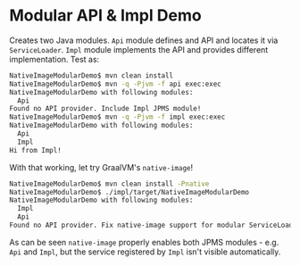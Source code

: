 # Modular API & Impl Demo

Creates two Java modules. `Api` module defines and API and locates it
via `ServiceLoader`. `Impl` module implements the API and provides
different implementation. Test as:
```bash
NativeImageModularDemo$ mvn clean install
NativeImageModularDemo$ mvn -q -Pjvm -f api exec:exec
NativeImageModularDemo with following modules:
  Api
Found no API provider. Include Impl JPMS module!
NativeImageModularDemo$ mvn -q -Pjvm -f impl exec:exec
NativeImageModularDemo with following modules:
  Api
  Impl
Hi from Impl!
```

With that working, let try GraalVM's `native-image`!

```bash
NativeImageModularDemo$ mvn clean install -Pnative
NativeImageModularDemo$ ./impl/target/NativeImageModularDemo
NativeImageModularDemo with following modules:
  Impl
  Api
Found no API provider. Fix native-image support for modular ServiceLoader!
```
As can be seen `native-image` properly enables both JPMS modules - e.g.
`Api` and `Impl`, but the service registered by `Impl` isn't visible
automatically.

